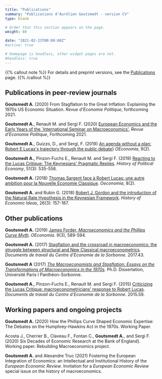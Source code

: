 ```yaml
---
title: "Publications" 
summary: "Publications d'Aurélien Goutsmedt - version CV"
type: blank

# Order that this section appears on the page.
weight: 60

date: "2021-02-23T00:00:00Z"
#active: true

# Homepage is headless, other widget pages are not.
#headless: true
---
```



{{% callout note %}}
For details and preprint versions, see the [Publications](/publication/) page.
{{% /callout %}}


## **Publications in peer-review journals**

**Goutsmedt  A.** (2020) From Stagflation to the Great Inflation: Explaining the 1970s US Economic Situation. _Revue  d’Economie  Politique_, forthcoming 2021.

**Goutsmedt  A.**, Renault  M.  and  Sergi  F.  (2020) [European  Economics  and  the  Early  Years  of  the `International  Seminar  on  Macroeconomics'](https://papers.ssrn.com/sol3/papers.cfm?abstract_id=3504731), _Revue  d’Economie  Politique_,   Forthcoming   2021. 

**Goutsmedt  A.**, Guizzo, D., and Sergi, F. (2019) [An agenda without a plan: Robert E Lucas's trajectory through the public debate](https://journals.openedition.org/oeconomia/5605)} _OEconomia_, 9(2). 

**Goutsmedt  A.**, Pinzon-Fuchs E., Renault M. and Sergi F. (2019) [Reacting to the Lucas Critique: The Keynesians' Pragmatic Replies](https://read.dukeupress.edu/hope/article-abstract/51/3/535/137809/Reacting-to-the-Lucas-CritiqueThe-Keynesians?redirectedFrom=fulltext). _History of Political Economy_, 51(3): 535-556.

**Goutsmedt  A.** (2018) [Thomas  Sargent  face  à  Robert  Lucas:  une  autre  ambition  pour  la  Nouvelle Economie Classique](https://journals.openedition.org/oeconomia/3047). _Oeconomia_, 8(2).

**Goutsmedt  A.**  and  Rubin  G.  (2018) [Robert  J.  Gordon  and  the  introduction  of  the  Natural  Rate Hypothesis in the Keynesian Framework](https://www.torrossa.com/en/resources/an/4461050). _History of Economic Ideas_, 26(3): 157-187.

## **Other publications**

**Goutsmedt  A.** (2019) [James Forder, _Macroeconomics and the Phillips Curve Myth_](http://journals.openedition.org/oeconomia/6190). _OEconomia_. 9(3), 589-594.

**Goutsmedt  A.** (2017) [Stagflation and the crossroad in macroeconomics: the struggle between structural and New Classical macroeconometrics](https://centredeconomiesorbonne.univ-paris1.fr/documents-de-travail-du-ces/). _Documents de travail du Centre d'Economie de la Sorbonne_. 2017.43. 

**Goutsmedt  A** (2017) _[The Macroeconomists and Stagflation: Essays on the Transformations of Macroeconomics in the 1970s](https://tel.archives-ouvertes.fr/tel-01806267/document)_. Ph.D. Dissertation, Université Paris I Panthéon-Sorbonne.

**Goutsmedt  A.**, Pinzon-Fuchs E., Renault M. and Sergi F. (2015) [Criticizing the Lucas Critique: macroeconometricians’ response to Robert Lucas](https://papers.ssrn.com/sol3/papers.cfm?abstract_id=2837766). _Documents de travail du Centre d'Economie de la Sorbonne_. 2015.59.

## **Working papers and ongoing projects**


**Goutsmedt  A.** (2020) How the Phillips Curve Shaped Economic Expertise: The Debates on the Humphrey-Hawkins Act in the 1970s. Working Paper.

Acosta J., Cherrier B., Claveau F., Fontan C., **Goutsmedt  A.**, and Sergi F. (2020) Six Decades of Economic Research at the Bank of England}. Working paper. Rebuilding Macroeconomics project.

**Goutsmedt  A.** and Alexandre Truc  (2021) Fostering the European Integration of Economics: an Intellectual and Institutional History of the
_European Economic Review_. Invitation for a _European Economic Review_ special issue on the history of macroeconomics.